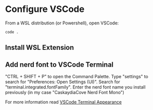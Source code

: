 # Configure VSCode

From a WSL distribution (or Powershell), open VSCode:

```sh
code .
```

## Install WSL Extension

## Add nerd font to VSCode Terminal

"CTRL + SHIFT + P" to open the Command Palette.
Type "settings" to search for "Preferences: Open Settings (UI)".
Search for "terminal.integrated.fontFamily".
Enter the nerd font name you install previously (in my case "CaskaydiaCove Nerd Font Mono")

For more information read [VSCode Terminal Appearance](https://code.visualstudio.com/docs/terminal/appearance)
